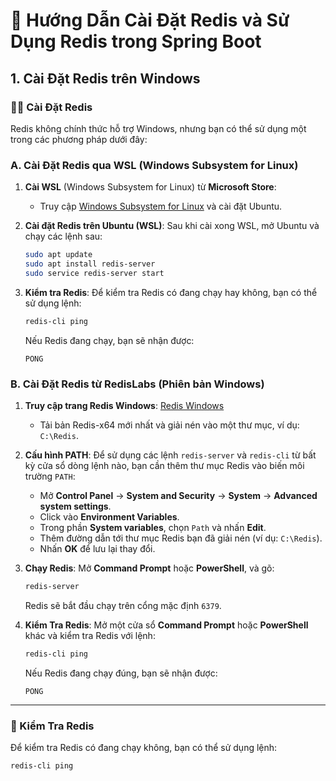# 🚀 Hướng Dẫn Cài Đặt Redis và Sử Dụng Redis trong Spring Boot

## 1. Cài Đặt Redis trên Windows

### 🧑‍💻 Cài Đặt Redis

Redis không chính thức hỗ trợ Windows, nhưng bạn có thể sử dụng một trong các phương pháp dưới đây:

### A. Cài Đặt Redis qua WSL (Windows Subsystem for Linux)

1. **Cài WSL** (Windows Subsystem for Linux) từ **Microsoft Store**:
    - Truy cập [Windows Subsystem for Linux](https://aka.ms/wslstore) và cài đặt Ubuntu.

2. **Cài đặt Redis trên Ubuntu (WSL)**:
    Sau khi cài xong WSL, mở Ubuntu và chạy các lệnh sau:
    ```bash
    sudo apt update
    sudo apt install redis-server
    sudo service redis-server start
    ```

3. **Kiểm tra Redis**:
    Để kiểm tra Redis có đang chạy hay không, bạn có thể sử dụng lệnh:
    ```bash
    redis-cli ping
    ```
    Nếu Redis đang chạy, bạn sẽ nhận được:
    ```
    PONG
    ```

### B. Cài Đặt Redis từ RedisLabs (Phiên bản Windows)

1. **Truy cập trang Redis Windows**: [Redis Windows](https://github.com/microsoftarchive/redis/releases)
    - Tải bản Redis-x64 mới nhất và giải nén vào một thư mục, ví dụ: `C:\Redis`.

2. **Cấu hình PATH**:
    Để sử dụng các lệnh `redis-server` và `redis-cli` từ bất kỳ cửa sổ dòng lệnh nào, bạn cần thêm thư mục Redis vào biến môi trường `PATH`:
    - Mở **Control Panel** → **System and Security** → **System** → **Advanced system settings**.
    - Click vào **Environment Variables**.
    - Trong phần **System variables**, chọn `Path` và nhấn **Edit**.
    - Thêm đường dẫn tới thư mục Redis bạn đã giải nén (ví dụ: `C:\Redis`).
    - Nhấn **OK** để lưu lại thay đổi.

3. **Chạy Redis**:
    Mở **Command Prompt** hoặc **PowerShell**, và gõ:
    ```bash
    redis-server
    ```
    Redis sẽ bắt đầu chạy trên cổng mặc định `6379`.

4. **Kiểm Tra Redis**:
    Mở một cửa sổ **Command Prompt** hoặc **PowerShell** khác và kiểm tra Redis với lệnh:
    ```bash
    redis-cli ping
    ```
    Nếu Redis đang chạy đúng, bạn sẽ nhận được:
    ```
    PONG
    ```

---

### 📝 Kiểm Tra Redis

Để kiểm tra Redis có đang chạy không, bạn có thể sử dụng lệnh:

```bash
redis-cli ping
